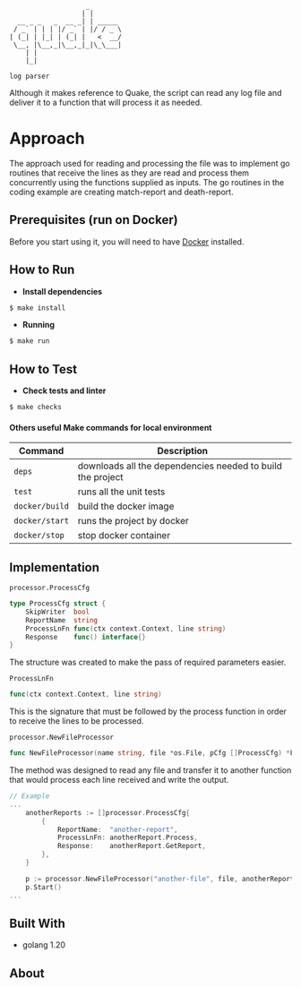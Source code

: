 ```
                   _
                  | |
  __ _ _   _  __ _| | _____
 / _` | | | |/ _` | |/ / _ \
| (_| | |_| | (_| |   <  __/
 \__, |\__,_|\__,_|_|\_\___|
    | |
    |_|
                                                                   
log parser
```
Although it makes reference to Quake, the script can read any log file and deliver it to a function that will process it as needed.

# Approach
The approach used for reading and processing the file was to implement go routines that receive the lines as they are read and process them concurrently using the functions supplied as inputs.
The go routines in the coding example are creating match-report and death-report.

## Prerequisites (run on Docker)

Before you start using it, you will need to have [Docker](https://www.docker.com/) installed.

## How to Run

* **Install dependencies**

```bash
$ make install
```

* **Running**

```bash
$ make run
```

## How to Test

* **Check tests and linter**

```bash
$ make checks
```

#### Others useful Make commands for local environment

| Command          | Description                                                |
|------------------|------------------------------------------------------------|
| `deps`           | downloads all the dependencies needed to build the project |
| `test`           | runs all the unit tests                                    |
| `docker/build`   | build the docker image                                     |
| `docker/start`   | runs the project by docker                                 | 
| `docker/stop`    | stop docker container                                      |


## Implementation

```processor.ProcessCfg```
```go
type ProcessCfg struct {
	SkipWriter  bool
	ReportName  string
	ProcessLnFn func(ctx context.Context, line string)
	Response    func() interface{}
}
```
The structure was created to make the pass of required parameters easier.

```ProcessLnFn```
```go 
func(ctx context.Context, line string)
```
This is the signature that must be followed by the process function in order to receive the lines to be processed.


```processor.NewFileProcessor```
```go 
func NewFileProcessor(name string, file *os.File, pCfg []ProcessCfg) *FileProcessor
```
The method was designed to read any file and transfer it to another function that would process each line received and write the output.

```go
// Example
...
    anotherReports := []processor.ProcessCfg{
        {
            ReportName:  "another-report",
            ProcessLnFn: anotherReport.Process,
            Response:    anotherReport.GetReport,
        },
    }

    p := processor.NewFileProcessor("another-file", file, anotherReports)
    p.Start()
...
```

## Built With

+ golang 1.20

## About

